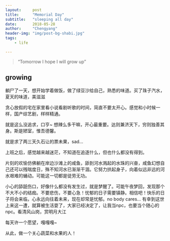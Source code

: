 ```yaml
---
layout:     post
title:      "Memorial Day"
subtitle:   "sleeping all day"
date:       2018-05-28
author:     "Chengyang"
header-img: "img/post-bg-shabi.jpg"
tags:
    - life

---
```


> “Tomorrow I hope I will grow up”

## growing

躺尸了一天，想开始学着做饭，做了绿豆沙给自己，熟悉的味道。买了珠子汽水，夏天的味道，美滋滋

贪心放假的宅在家里看小说看剧听歌的时间，简直不要太开心。感觉和小时候一样，国产综艺剧，样样精通。

就是这么没追求，口亨~ 想辣么多干嘛，开心最重要。达则兼济天下，穷则独善其身。斯是陋室，惟吾德馨。

就是求了两三天久石让的票未果，sad...

上班之后，感觉越来越迷茫，不知道在追逐什么，但也什么都没有得到。

片刻的欢愉仿佛躺在岸边沙滩上的咸鱼，舔到河水溅起的水珠的兴奋，咸鱼幻想自己还可以残喘度日，殊不知河水已渐渐干涸。它努力拱起身子，向着似远非远的河水艰难的蛹动。可能这一切都是徒劳无功。

小心的舔舐伤口，好像什么都没有发生过，就是梦醒了。可能午夜梦回，发现那个不大不小的结痂。不要悲伤，不要心急！忧郁的日子需要镇静。相信吧！快乐的日子将会来临，心永远向往着未来，现在却常是忧郁。no body cares... 有幸到这世上来这一遭，就算被生活耍了，大家已经决定了，让我当npc，也要当个随心的npc。看清风山岗，赏明月大江

每天许一个愿望，嘎嘎嘎~

从此，做一个关心蔬菜和水果的人！
